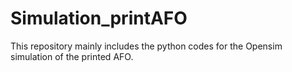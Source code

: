 # Simulation_printAFO
This repository mainly includes the python codes for the Opensim simulation of the printed AFO.
